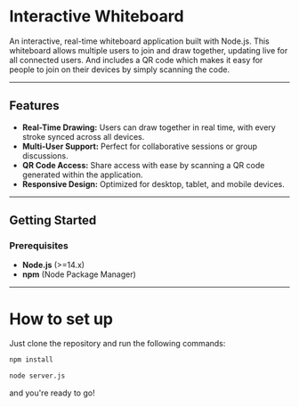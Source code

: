 # Interactive Whiteboard

An interactive, real-time whiteboard application built with Node.js. 
This whiteboard allows multiple users to join and draw together, updating live for all connected users. And includes a QR code which makes it easy for people to join on their devices by simply scanning the code.

---

## Features

- **Real-Time Drawing:** Users can draw together in real time, with every stroke synced across all devices.
- **Multi-User Support:** Perfect for collaborative sessions or group discussions.
- **QR Code Access:** Share access with ease by scanning a QR code generated within the application.
- **Responsive Design:** Optimized for desktop, tablet, and mobile devices.

---

## Getting Started

### Prerequisites

- **Node.js** (>=14.x)
- **npm** (Node Package Manager)


---
# How to set up

Just clone the repository and run the following commands:
```bash
npm install
```
```bash
node server.js
```

and you're ready to go!
  
